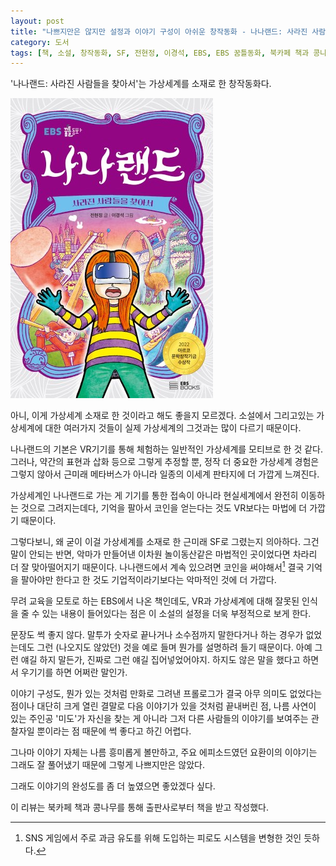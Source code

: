 ```yaml
---
layout: post
title: "나쁘지만은 않지만 설정과 이야기 구성이 아쉬운 창작동화 - 나나랜드: 사라진 사람들을 찾아서"
category: 도서
tags: [책, 소설, 창작동화, SF, 전현정, 이경석, EBS, EBS 꿈틀동화, 북카페 책과 콩나무, 서평]
---
```


'나나랜드: 사라진 사람들을 찾아서'는
가상세계를 소재로 한 창작동화다.

![표지](/images/nana-land-book-h480.jpg)

아니, 이게 가상세계 소재로 한 것이라고 해도 좋을지 모르겠다.
소설에서 그리고있는 가상세계에 대한 여러가지 것들이
실제 가상세계의 그것과는 많이 다르기 때문이다.

나나랜드의 기본은 VR기기를 통해 체험하는 일반적인 가상세계를 모티브로 한 것 같다.
그러나, 약간의 표현과 삽화 등으로 그렇게 추정할 뿐,
정작 더 중요한 가상세계 경험은 그렇지 않아서
근미래 메타버스가 아니라 일종의 이세계 판타지에 더 가깝게 느껴진다.

가상세계인 나나랜드로 가는 게 기기를 통한 접속이 아니라
현실세계에서 완전히 이동하는 것으로 그려지는데다,
기억을 팔아서 코인을 얻는다는 것도 VR보다는 마법에 더 가깝기 때문이다.

그렇다보니, 왜 굳이 이걸 가상세계를 소재로 한 근미래 SF로 그렸는지 의아하다.
그건 말이 안되는 반면,
악마가 만들어낸 이차원 놀이동산같은 마법적인 곳이었다면 차라리 더 잘 맞아떨어지기 때문이다.
나나랜드에서 계속 있으려면 코인을 써야해서[^1] 결국 기억을 팔아야만 한다고 한 것도
기업적이라기보다는 악마적인 것에 더 가깝다.

[^1]: SNS 게임에서 주로 과금 유도를 위해 도입하는 피로도 시스템을 변형한 것인 듯하다.

무려 교육을 모토로 하는 EBS에서 나온 책인데도,
VR과 가상세계에 대해 잘못된 인식을 줄 수 있는 내용이 들어있다는 점은
이 소설의 설정을 더욱 부정적으로 보게 한다.

문장도 썩 좋지 않다.
말투가 숫자로 끝나거나 소수점까지 말한다거나 하는 경우가 없었는데도
그런 (나오지도 않았던) 것을 예로 들며 뭔가를 설명하려 들기 때문이다.
아예 그런 얘길 하지 말든가, 진짜로 그런 얘길 집어넣었어야지.
하지도 않은 말을 했다고 하면서 우기기를 하면 어쩌란 말인가.

이야기 구성도,
뭔가 있는 것처럼 만화로 그려낸 프롤로그가 결국 아무 의미도 없었다는 점이나
대단히 크게 열린 결말로 다음 이야기가 있을 것처럼 끝내버린 점,
나름 사연이 있는 주인공 '미도'가 자신을 찾는 게 아니라
그저 다른 사람들의 이야기를 보여주는 관찰자일 뿐이라는 점 때문에
썩 좋다고 하긴 어렵다.

그나마 이야기 자체는 나름 흥미롭게 볼만하고,
주요 에피소드였던 요환이의 이야기는 그래도 잘 풀어냈기 때문에
그렇게 나쁘지만은 않았다.

그래도 이야기의 완성도를 좀 더 높였으면 좋았겠다 싶다.



<div class="im im-info">
이 리뷰는 북카페 책과 콩나무를 통해 출판사로부터 책을 받고 작성했다.
</div>
